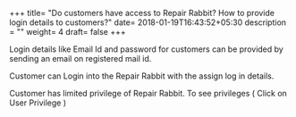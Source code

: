 +++
title= "Do customers have access to Repair Rabbit? How to provide login details to customers?"
date= 2018-01-19T16:43:52+05:30
description = ""
weight= 4
draft= false
+++

Login details like Email Id and password for customers can be provided by sending an email on registered mail id. 

Customer can Login into the Repair Rabbit with the assign log in details.


Customer has limited privilege of Repair Rabbit. To see privileges ( Click on User Privilege )